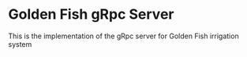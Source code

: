 # Golden Fish gRpc Server

This is the implementation of the gRpc server for Golden Fish irrigation system

